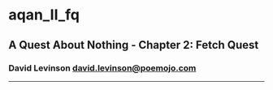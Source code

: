 # aqan_II_fq
## A Quest About Nothing - Chapter 2: Fetch Quest
### David Levinson [<david.levinson@poemojo.com>](mailto:david.levinson@poemojo.com)
___




